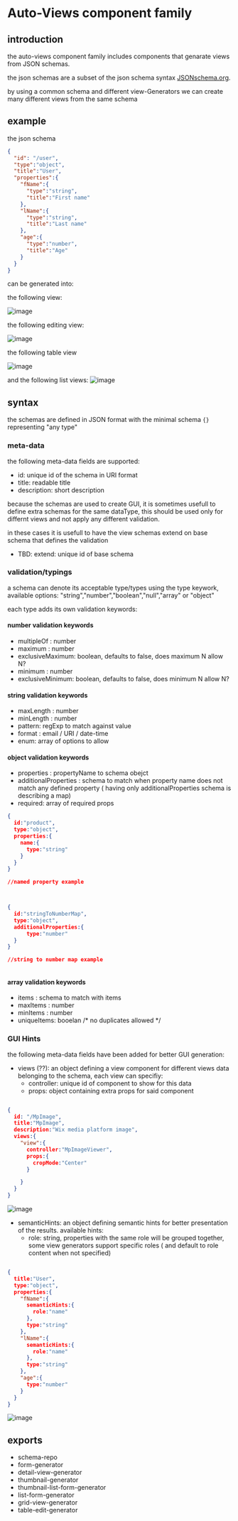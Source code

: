 # Auto-Views component family

## introduction

the auto-views component family includes components that genarate views from JSON schemas.

the json schemas are a subset of the json schema syntax [JSONschema.org](http://json-schema.org).

by using a common schema and different view-Generators we can create many different views from the same schema

## example

the json schema

```json
{
  "id": "/user",
  "type":"object",
  "title":"User",
  "properties":{
    "fName":{
      "type":"string",
      "title":"First name"
    },
    "lName":{
      "type":"string",
      "title":"Last name"
    },
    "age":{
      "type":"number",
      "title":"Age"
    }
  }
}

```
can be generated into:

the following view:

![image](https://user-images.githubusercontent.com/2289769/27994043-55fb639e-64be-11e7-906f-be9703cdc6c1.png)



the following editing view:

![image](https://user-images.githubusercontent.com/2289769/27994053-88ffa818-64be-11e7-8301-b9387e721eab.png)

the following table view

![image](https://user-images.githubusercontent.com/2289769/27994097-306a5b8e-64bf-11e7-8611-b50dcb275314.png)



and the following list views:
![image](https://user-images.githubusercontent.com/2289769/27994085-ef35dd3c-64be-11e7-80b0-f4c91b1c1516.png)



## syntax

the schemas are defined in JSON format with the minimal schema  ```{}``` representing "any type"

### meta-data

the following meta-data fields are supported:

* id: unique id of the schema in URI format
* title: readable title
* description: short description

because the schemas are used to create GUI, it is sometimes usefull to define extra schemas for the same dataType, this should be used only for differnt views and not apply any different validation.

in these cases it is usefull to have the view schemas extend on base schema that defines the validation

* TBD: extend: unique id of base schema

### validation/typings

a schema can denote its acceptable type/types using the type keywork, available options: "string","number","boolean","null","array" or "object"

each type adds its own validation keywords:

#### number validation keywords
* multipleOf : number
* maximum  : number
* exclusiveMaximum: boolean, defaults to false, does maximum N allow N?
* minimum : number
* exclusiveMinimum: boolean, defaults to false, does minimum N allow N?

#### string validation keywords
* maxLength : number
* minLength  : number
* pattern: regExp to match against value
* format : email / URI / date-time
* enum: array of options to allow


#### object validation keywords
* properties : propertyName to schema obejct
* additionalProperties  : schema to match when property name does not match any defined property ( having only additionalProperties schema is describing a map)
* required: array of required props

```json
{
  id:"product",
  type:"object",
  properties:{
    name:{
      type:"string"
    }
  }
}

//named property example



{
  id:"stringToNumberMap",
  type:"object",
  additionalProperties:{
      type:"number"
  }
}

//string to number map example



```


#### array validation keywords
* items : schema to match with items
* maxItems  : number
* minItems  : number
* uniqueItems: booelan /* no duplicates allowed */


### GUI Hints
the following meta-data fields have been added for better GUI generation:

* views (??): an object defining a view component for different views data belonging to the schema, each view can specifiy:
  * controller: unique id of component to show for this data
  * props: object containing extra props for said component

```json

{
  id: "/MpImage",
  title:"MpImage",
  description:"Wix media platform image",
  views:{
    "view":{
      controller:"MpImageViewer",
      props:{
        cropMode:"Center"
      }

    }
  }
}

```
![image](https://user-images.githubusercontent.com/2289769/27993957-dcbdfd90-64bb-11e7-9d46-01c76518d5f4.png)

* semanticHints: an object defining semantic hints for better presentation of the results. available hints:
  * role: string, properties with the same role will be grouped together, some view generators support specific roles ( and default to role content when not specified)

```json

{
  title:"User",
  type:"object",
  properties:{
    "fName":{
      semanticHints:{
        role:"name"
      },
      type:"string"
    },
    "lName":{
      semanticHints:{
        role:"name"
      },
      type:"string"
    },
    "age":{
      type:"number"
    }
  }
}


```
![image](https://user-images.githubusercontent.com/2289769/27994104-48742f20-64bf-11e7-8b34-87380415571c.png)





## exports

* schema-repo
* form-generator
* detail-view-generator
* thumbnail-generator
* thumbnail-list-form-generator
* list-form-generator
* grid-view-generator
* table-edit-generator
